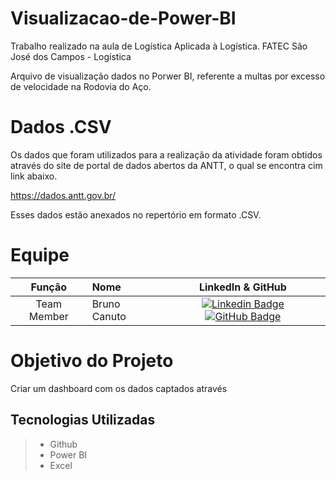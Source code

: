 # Visualizacao-de-Power-BI
Trabalho realizado na aula de Logística Aplicada à Logística. FATEC São José dos Campos - Logística

Arquivo de visualização dados no Porwer BI, referente a multas por excesso de velocidade na Rodovia do Aço.

# Dados .CSV
Os dados que foram utilizados para a realização da atividade foram obtidos através do site de portal de dados abertos da ANTT, o qual se encontra cim link abaixo.

https://dados.antt.gov.br/


Esses dados estão anexados no repertório em formato .CSV.

# Equipe
|    Função     | Nome                                  |                                                                                                                                                      LinkedIn & GitHub                                                                                                                                                      |
| :-----------: | :------------------------------------ | :-------------------------------------------------------------------------------------------------------------------------------------------------------------------------------------------------------------------------------------------------------------------------------------------------------------------------: |
| Team Member   | Bruno Canuto              |         [![Linkedin Badge](https://img.shields.io/badge/Linkedin-blue?style=flat-square&logo=Linkedin&logoColor=white)](https://www.linkedin.com/in/bruno-canuto-746944291/?trk=opento_sprofile_topcard/) [![GitHub Badge](https://img.shields.io/badge/GitHub-111217?style=flat-square&logo=github&logoColor=white)](https://github.com/BrunoCanuto01)        |


# Objetivo do Projeto
Criar um dashboard com os dados captados através 

## Tecnologias Utilizadas
 > * Github
 > * Power BI
 > * Excel
